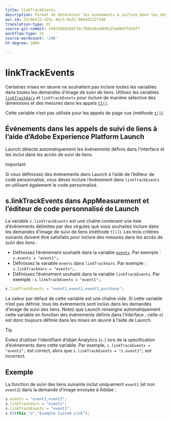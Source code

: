 ```yaml
---
title: linkTrackEvents
description: Permet de déterminer les événements à inclure dans les demandes d’image de suivi de liens.
exl-id: 53c9e122-425c-4ec3-8a32-96e4d112f348
translation-type: ht
source-git-commit: 549258b0168733c7b0e28cb8b9125e68dffd5df7
workflow-type: ht
source-wordcount: '246'
ht-degree: 100%

---
```


# linkTrackEvents

Certaines mises en œuvre ne souhaitent pas inclure toutes les variables dans toutes les demandes d’image de suivi de liens. Utilisez les variables [`linkTrackVars`](linktrackvars.md) et `linkTrackEvents` pour inclure de manière sélective des dimensions et des mesures dans les appels [`tl()`](../functions/tl-method.md).

Cette variable n’est pas utilisée pour les appels de page vue (méthode [`t()`](../functions/t-method.md)).

## Événements dans les appels de suivi de liens à l’aide d’Adobe Experience Platform Launch

Launch détecte automatiquement les événements définis dans l’interface et les inclut dans les accès de suivi de liens.

>[!IMPORTANT]
>
>Si vous définissez des événements dans Launch à l’aide de l’éditeur de code personnalisé, vous devez inclure l’événement dans `linkTrackEvents` en utilisant également le code personnalisé.

## s.linkTrackEvents dans AppMeasurement et l’éditeur de code personnalisé de Launch

La variable `s.linkTrackEvents` est une chaîne contenant une liste d’événements délimitée par des virgules que vous souhaitez inclure dans les demandes d’image de suivi de liens (méthode `tl()`). Les trois critères suivants doivent être satisfaits pour inclure des mesures dans les accès de suivi des liens :

* Définissez l’événement souhaité dans la variable [`events`](../page-vars/events/events-overview.md). Par exemple : `s.events = "event1";`.
* Définissez la variable `events` dans `linkTrackVars`. Par exemple : `s.linkTrackVars = "events";`.
* Définissez l’événement souhaité dans la variable `linkTrackEvents`. Par exemple : `s.linkTrackEvents = "event1";`.

```js
s.linkTrackEvents = "event1,event2,event3,purchase";
```

La valeur par défaut de cette variable est une chaîne vide. Si cette variable n’est pas définie, tous les événements sont inclus dans les demandes d’image de suivi des liens. Notez que Launch renseigne automatiquement cette variable en fonction des événements définis dans l’interface ; celle-ci est donc toujours définie dans les mises en œuvre à l’aide de Launch.

>[!TIP]
>
>Évitez d’utiliser l’identifiant d’objet Analytics (`s.`) lors de la spécification d’événements dans cette variable. Par exemple, `s.linkTrackEvents = "event1";` est correct, alors que `s.linkTrackEvents = "s.event1";` est incorrect.

## Exemple

La fonction de suivi des liens suivante inclut uniquement `event1` (et non `event2`) dans la demande d’image envoyée à Adobe :

```js
s.events = "event1,event2";
s.linkTrackVars = "events";
s.linkTrackEvents = "event1";
s.tl(this,"o","Example Custom Link");
```
